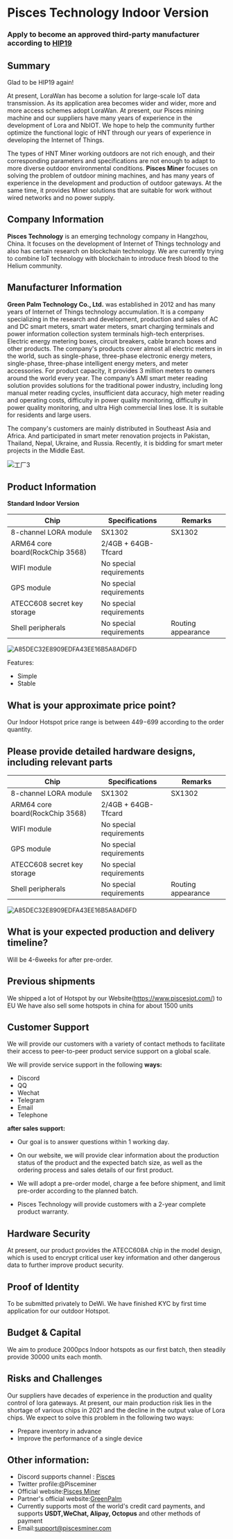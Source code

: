 # Pisces Technology Indoor Version

### Apply to become an approved third-party manufacturer according to [HIP19](https://github.com/helium/HIP/blob/master/0019-third-party-manufacturers.md)

## Summary

  Glad to be HIP19 again!
  
  At present, LoraWan has become a solution for large-scale IoT data transmission. As its application area becomes wider and wider, more and more access schemes adopt LoraWan. At present, our Pisces mining machine and our suppliers have many years of experience in the development of Lora and NbIOT. We hope to help the community further optimize the functional logic of HNT through our years of experience in developing the Internet of Things.
  
  The types of HNT Miner working outdoors are not rich enough, and their corresponding parameters and specifications are not enough to adapt to more diverse outdoor environmental conditions. **Pisces Miner** focuses on solving the problem of outdoor mining machines, and has many years of experience in the development and production of outdoor gateways. At the same time, it provides Miner solutions that are suitable for work without wired networks and no power supply.

## Company Information

  **Pisces Technology** is an emerging technology company in Hangzhou, China. It focuses on the development of Internet of Things technology and also has certain research on blockchain technology. We are currently trying to combine IoT technology with blockchain to introduce fresh blood to the Helium community.

## Manufacturer Information

   **Green Palm Technology Co., Ltd.** was established in 2012 and has many years of Internet of Things technology accumulation. It is a company specializing in the research and development, production and sales of AC and DC smart meters, smart water meters, smart charging terminals and power information collection system terminals high-tech enterprises. Electric energy metering boxes, circuit breakers, cable branch boxes and other products.
   The company's products cover almost all electric meters in the world, such as single-phase, three-phase electronic energy meters, single-phase, three-phase intelligent energy meters, and meter accessories. For product capacity, it provides 3 million meters to owners around the world every year. The company’s AMI smart meter reading solution provides solutions for the traditional power industry, including long manual meter reading cycles, insufficient data accuracy, high meter reading and operating costs, difficulty in power quality monitoring, difficulty in power quality monitoring, and ultra High commercial lines lose. It is suitable for residents and large users.

 The company's customers are mainly distributed in Southeast Asia and Africa. And participated in smart meter renovation projects in Pakistan, Thailand, Nepal, Ukraine, and Russia. Recently, it is bidding for smart meter projects in the Middle East.

![工厂3](https://user-images.githubusercontent.com/83175310/117687546-7b0f5c80-b1ea-11eb-941b-eb29dacf69e7.png)


## Product Information

**Standard Indoor Version**

| Chip                        | Specifications          | Remarks            |
| --------------------------- | ----------------------- | ------------------ |
| 8-channel LORA module       | SX1302                  | SX1302             |
| ARM64 core board(RockChip 3568)    | 2/4GB + 64GB-Tfcard       |                    |
| WIFI module                 | No special requirements |                    |
| GPS module                  | No special requirements |                    |
| ATECC608 secret key storage | No special requirements |                    |
| Shell peripherals           | No special requirements | Routing appearance |

![A85DEC32E8909EDFA43EE16B5A8AD6FD](https://user-images.githubusercontent.com/83175310/141505459-18977c84-4b64-4a11-bb42-9ee9741dcd07.jpg)


Features:

- Simple
- Stable

 
## What is your approximate price point? 
Our Indoor Hotspot price range is between 449$-699$ according to the order quantity.

## Please provide detailed hardware designs, including relevant parts

| Chip                        | Specifications          | Remarks            |
| --------------------------- | ----------------------- | ------------------ |
| 8-channel LORA module       | SX1302                  | SX1302             |
| ARM64 core board(RockChip 3568)    | 2/4GB + 64GB-Tfcard       |                    |
| WIFI module                 | No special requirements |                    |
| GPS module                  | No special requirements |                    |
| ATECC608 secret key storage | No special requirements |                    |
| Shell peripherals           | No special requirements | Routing appearance |

![A85DEC32E8909EDFA43EE16B5A8AD6FD](https://user-images.githubusercontent.com/83175310/141505459-18977c84-4b64-4a11-bb42-9ee9741dcd07.jpg)

## What is your expected production and delivery timeline?
Will be 4-6weeks for after pre-order.

## Previous shipments
We shipped a lot of Hotspot by our Website(https://www.piscesiot.com/) to EU
We have also sell some hotspots in china for about 1500 units

## Customer Support

 We will provide our customers with a variety of contact methods to facilitate their access to peer-to-peer product service support on a global scale.

We will provide service support in the following **ways:**

- Discord
- QQ
- Wechat
- Telegram
- Email
- Telephone

**after sales support:**

- Our goal is to answer questions within 1 working day.

- On our website, we will provide clear information about the production status of the product and the expected batch size, as well as the ordering process and sales details of our first product.

- We will adopt a pre-order model, charge a fee before shipment, and limit pre-order according to the planned batch.
- Pisces Technology will provide customers with a 2-year complete product warranty.

## Hardware Security

 At present, our product provides the ATECC608A chip in the model design, which is used to encrypt critical user key information and other dangerous data to further improve product security.

## Proof of Identity
To be submitted privately to DeWi. We have finished KYC by first time application for our outdoor Hotspot.

## Budget & Capital
We aim to produce 2000pcs Indoor hotspots as our first batch, then steadily provide 30000 units each month.

## Risks and Challenges

  Our suppliers have decades of experience in the production and quality control of lora gateways. At present, our main production risk lies in the shortage of various chips in 2021 and the decline in the output value of Lora chips. We expect to solve this problem in the following two ways:

- Prepare inventory in advance
- Improve the performance of a single device

## Other information:

- Discord supports channel : [Pisces](https://discord.gg/MkbVWeh9)
- Twitter profile:@Pisceminer
- Official website:[Pisces Miner](http://www.piscesminer.com/)
- Partner's official website:[GreenPalm](http://www.greenpalm.cn/)
- Currently supports most of the world's credit card payments, and supports **USDT,WeChat, Alipay, Octopus** and other methods of payment
- Email:support@piscesminer.com

